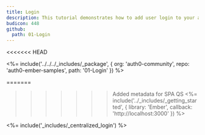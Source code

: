 ```yaml
---
title: Login
description: This tutorial demonstrates how to add user login to your application with Auth0
budicon: 448
github:
  path: 01-Login
---
```

<<<<<<< HEAD

<%= include('../../../_includes/_package', {
  org: 'auth0-community',
  repo: 'auth0-ember-samples',
  path: '01-Login'
}) %>

=======
>>>>>>> Added metadata for SPA QS
<%= include('../_includes/_getting_started', { library: 'Ember', callback: 'http://localhost:3000' }) %>

<%= include('_includes/_centralized_login') %>
